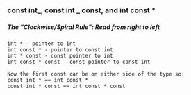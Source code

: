 ### const int_, const int _ const, and int const \*

##### The "Clockwise/Spiral Rule": Read from right to left

```
int * - pointer to int
int const * - pointer to const int
int * const - const pointer to int
int const * const - const pointer to const int

Now the first const can be on either side of the type so:
const int * == int const *
const int * const == int const * const
```



